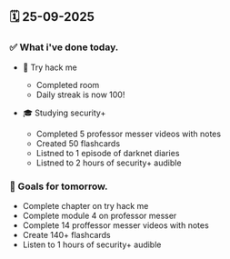 ## 🗓️ 25-09-2025

### ✅ What i've done today.
- 👾 Try hack me
    - Completed room
    - Daily streak is now 100!

- 🎓 Studying security+
    - Completed 5 professor messer videos with notes
    - Created 50 flashcards
    - Listned to 1 episode of darknet diaries
    - Listned to 2 hours of security+ audible


### 🎯 Goals for tomorrow.
- Complete chapter on try hack me
- Complete module 4 on professor messer
- Complete 14 proffessor messer videos with notes
- Create 140+ flashcards
- Listen to 1 hours of security+ audible